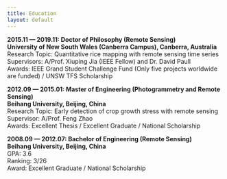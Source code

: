 ```yaml
---
title: Education
layout: default
---
```


**2015.11 — 2019.11: Doctor of Philosophy (Remote Sensing)** <br>
**University of New South Wales (Canberra Campus), Canberra, Australia** <br>
Research Topic: Quantitative rice mapping with remote sensing time series <br>
Supervisors: A/Prof. Xiuping Jia (IEEE Fellow) and Dr. David Paull <br>
Awards: IEEE Grand Student Challenge Fund (Only five projects worldwide are funded) / UNSW TFS Scholarship

**2012.09 — 2015.01: Master of Engineering (Photogrammetry and Remote Sensing)** <br>
**Beihang University, Beijing, China** <br>
Research Topic: Early detection of crop growth stress with remote sensing <br>
Supervisor: A/Prof. Feng Zhao <br>
Awards: Excellent Thesis / Excellent Graduate / National Scholarship

**2008.09 — 2012.07: Bachelor of Engineering (Remote Sensing)** <br>
**Beihang University, Beijing, China** <br>
GPA: 3.6 <br>
Ranking: 3/26 <br>
Award: Excellent Graduate / National Scholarship
